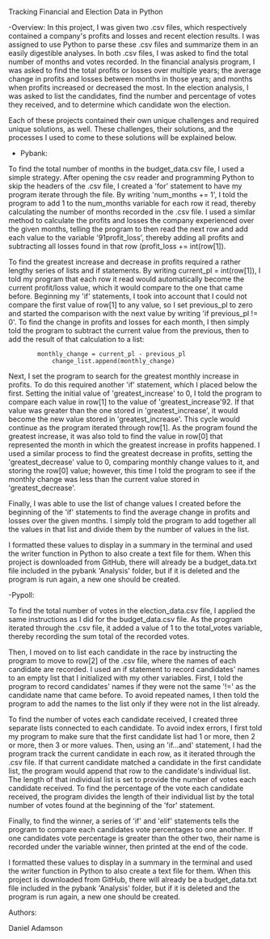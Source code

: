  Tracking Financial and Election Data in Python

-Overview:
In this project, I was given two .csv files, which respectively contained a company's profits and losses and recent election results. I was assigned to use Python to parse these .csv files and summarize them in an easily digestible analyses. In both .csv files, I was asked to find the total number of months and votes recorded. In the financial analysis program, I was asked to find the total profits or losses over multiple years; the average change in profits and losses between months in those years; and months when profits increased or decreased the most. In the election analysis, I was asked to list the candidates, find the number and percentage of votes they received, and to determine which candidate won the election. 

Each of these projects contained their own unique challenges and required unique solutions, as well. These challenges, their solutions, and the processes I used to come to these solutions will be explained below.


- Pybank:

To find the total number of months in the budget_data.csv file, I used a simple strategy. After opening the csv reader and programming Python to skip the headers of the .csv file, I created a 'for' statement to have my program iterate through the file. By writing 'num_months += 1', I told the program to add 1 to the num_months variable for each row it read, thereby calculating the number of months recorded in the .csv file. I used a similar method to calculate the profits and losses the company experienced over the given months, telling the program to then read the next row and add each value to the variable '91profit_loss', thereby adding all profits and subtracting all losses found in that row (profit_loss += int(row[1]).

To find the greatest increase and decrease in profits required a rather lengthy series of lists and if statements. By writing current_pl = int(row[1]), I told my program that each row it read would automatically become the current profit/loss value, which it would compare to the one that came before. Beginning my 'if' statements, I took into account that I could not compare the first value of row[1] to any value, so I set previous_pl to zero and started the comparison with the next value by writing 'if previous_pl != 0'. To find the change in profits and losses for each month, I then simply told the program to subtract the current value from the previous, then to add the result of that calculation to a list:
			
			monthly_change = current_pl - previous_pl
            	change_list.append(monthly_change)


Next, I set the program to search for the greatest monthly increase in profits. To do this required another 'if' statement, which I placed below the first. Setting the initial value of 'greatest_increase' to 0, I told the program to compare each value in row[1] to the value of 'greatest_increase\'92. If that value was greater than the one stored in 'greatest_increase', it would become the new value stored in 'greatest_increase'. This cycle would continue as the program iterated through row[1]. As the program found the greatest increase, it was also told to find the value in row[0] that represented the month in which the greatest increase in profits happened. I used a similar process to find the greatest decrease in profits, setting the 'greatest_decrease' value to 0, comparing monthly change values to it, and storing the row[0] value; however, this time I told the program to see if the monthly change was less than the current value stored in 'greatest_decrease'.

Finally, I was able to use the list of change values I created before the beginning of the 'if' statements to find the average change in profits and losses over the given months. I simply told the program to add together all the values in that list and divide them by the number of values in the list.

I formatted these values to display in a summary in the terminal and used the writer function in Python to also create a text file for them. When this project is downloaded from GitHub, there will already be a budget_data.txt file included in the pybank 'Analysis' folder, but if it is deleted and the program is run again, a new one should be created.


-Pypoll:

To find the total number of votes in the election_data.csv file, I applied the same instructions as I did for the budget_data.csv file. As the program iterated through the .csv file, it added a value of 1 to the total_votes variable, thereby recording the sum total of the recorded votes.

Then, I moved on to list each candidate in the race by instructing the program to move to row[2] of the .csv file, where the names of each candidate are recorded. I used an if statement to record candidates' names to an empty list that I initialized with my other variables. First, I told the program to record candidates' names if they were not the same '!=' as the candidate name that came before. To avoid repeated names, I then told the program to add the names to the list only if they were not in the list already.

To find the number of votes each candidate received, I created three separate lists connected to each candidate. To avoid index errors, I first told my program to make sure that the first candidate list had 1 or more, then 2 or more, then 3 or more values. Then, using an 'if...and' statement, I had the program track the current candidate in each row, as it iterated through the .csv file. If that current candidate matched a candidate in the first candidate list, the program would append that row to the candidate's individual list. The length of that individual list is set to provide the number of votes each candidate received. To find the percentage of the vote each candidate received, the program divides the length of their individual list by the total number of votes found at the beginning of the 'for' statement.

Finally, to find the winner, a series of 'if' and 'elif' statements tells the program to compare each candidates vote percentages to one another. If one candidates vote percentage is greater than the other two, their name is recorded under the variable winner, then printed at the end of the code.

I formatted these values to display in a summary in the terminal and used the writer function in Python to also create a text file for them. When this project is downloaded from GitHub, there will already be a budget_data.txt file included in the pybank 'Analysis' folder, but if it is deleted and the program is run again, a new one should be created.


Authors: 

Daniel Adamson
